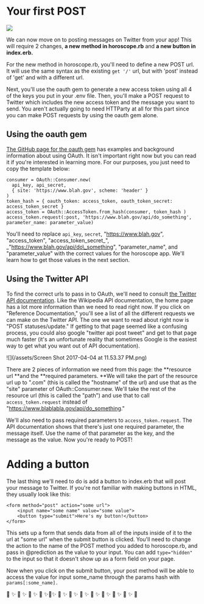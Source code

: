 # Your first POST

![](/assets/post.png)

We can now move on to posting messages on Twitter from your app! This will require 2 changes, **a new method in horoscope.rb** and **a new button in index.erb.**

For the new method in horoscope.rb, you'll need to define a new POST url. It will use the same syntax as the existing `get '/'` url, but with 'post' instead of 'get' and with a different url.

Next, you'll use the oauth gem to generate a new access token using all 4 of the keys you put in your .env file. Then, you'll make a POST request to Twitter which includes the new access token and the message you want to send. You aren't actually going to need HTTParty at all for this part since you can make POST requests by using the oauth gem alone.

## Using the oauth gem

[ The GitHub page for the oauth gem](https://github.com/oauth-xx/oauth-ruby) has examples and background information about using OAuth. It isn't important right now but you can read it if you're interested in learning more. For our purposes, you just need to copy the template below:

```
consumer = OAuth::Consumer.new(
  api_key, api_secret,
  { site: 'https://www.blah.gov', scheme: 'header' }
)
token_hash = { oauth_token: access_token, oauth_token_secret: access_token_secret }
access_token = OAuth::AccessToken.from_hash(consumer, token_hash )
access_token.request(:post, 'https://www.blah.gov/api/do_something', parameter_name: parameter_value)
```

You'll need to replace `api_key`, `secret`, "https://www.blah.gov", "access\_token", "access\_token\_secret_", _"https://www.blah.gov/api/do\_something", "parameter\_name", and "parameter\_value" with the correct values for the horoscope app. We'll learn how to get those values in the next section.

## Using the Twitter API

To find the correct urls to pass in to OAuth, we'll need to consult [the Twitter API documentation](https://dev.twitter.com/rest/public). Like the Wikipedia API documentation, the home page has a lot more information than we need to read right now. If you click on "Reference Documentation," you'll see a list of all the different requests we can make on the Twitter API. The one we want to read about right now is "POST statuses/update." If getting to that page seemed like a confusing process, you could also google "twitter api post tweet" and get to that page much faster \(it's an unfortunate reality that sometimes Google is the easiest way to get what you want out of API documentation\).

![](/assets/Screen Shot 2017-04-04 at 11.53.37 PM.png)

There are 2 pieces of information we need from this page: the **resource url **and the **required parameters. **We will take the part of the resource url up to ".com" \(this is called the "hostname" of the url\) and use that as the "site" parameter of OAuth::Consumer.new. We'll take the rest of the resource url \(this is called the "path"\)  and use that to call `access_token.request` instead of "https://www.blablabla.gov/api/do_something."

We'll also need to pass required parameters to `access_token.request`. The API documentation shows that there's just one required parameter, the message itself. Use the name of that parameter as the key, and the message as the value. Now you're ready to POST!

# Adding a button

The last thing we'll need to do is add a button to index.erb that will post your message to Twitter. If you're not familiar with making buttons in HTML, they usually look like this:

```
<form method="post" action="some url">
    <input name="some name" value="some value">
    <button type="submit">Here's my button!</button>
</form>
```

This sets up a form that sends data from all of the inputs inside of it to the url at "some url" when the submit button is clicked. You'll need to change the action to the name of the POST method you added to horoscope.rb, and pass in @prediction as the value to your input. You can add `type="hidden"` to the input so that it doesn't show up as a form field on your page.

Now when you click on the submit button, your post method will be able to access the value for input some\_name through the params hash with `params[:some_name].`

🤖 ✨ 🤖 ✨ 🤖 ✨ 🤖 ✨🤖✨ 🤖 ✨ 🤖 ✨ 🤖 ✨ 🤖 ✨ 🤖 ✨ 🤖 ✨ 🤖 ✨ 🤖


